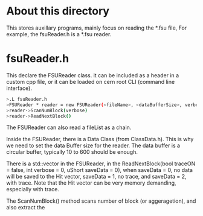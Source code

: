 # About this directory

This stores auxillary programs, mainly focus on reading the *.fsu file, For example, the fsuReader.h is a *.fsu reader. 

# fsuReader.h

This declare the FSUReader class. it can be included as a header in a custom cpp file, or it can be loaded on cern root CLI (command line interface). 

```sh
>.L fsuReader.h
>FSUReader * reader = new FSUReader(<fileName>, <dataBufferSize>, verbose)
>reader->ScanNumBlock(verbose)
>reader->ReadNextBlock()
```
The FSUReader can also read a fileList as a chain.

Inside the FSUReader, there is a Data Class (from ClassData.h). This is why we need to set the data Buffer size for the reader. The data buffer is a circular buffer, typically 10 to 600 should be enough.

There is a std::vector<Hit> in the FSUReader, in the ReadNextBlock(bool traceON = false, int verbose = 0, uShort saveData = 0), when saveData = 0, no data will be saved to the Hit vector, saveData = 1, no trace, and saveData = 2, with trace. Note that the Hit vector can be very memory demanding, especially with trace.

The ScanNumBlock() method scans number of block (or aggeragetion), and also extract the 
